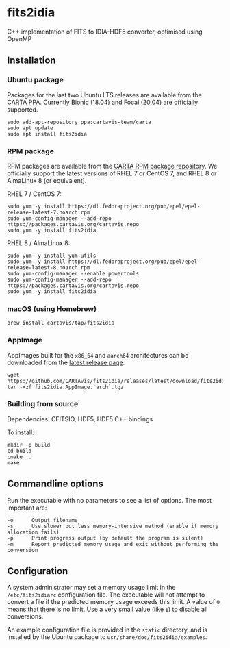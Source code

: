 # fits2idia

C++ implementation of FITS to IDIA-HDF5 converter, optimised using OpenMP

## Installation

### Ubuntu package

Packages for the last two Ubuntu LTS releases are available from the [CARTA PPA](https://launchpad.net/~cartavis-team/+archive/ubuntu/carta). Currently Bionic (18.04) and Focal (20.04) are officially supported.

    sudo add-apt-repository ppa:cartavis-team/carta
    sudo apt update
    sudo apt install fits2idia

### RPM package

RPM packages are available from the [CARTA RPM package repository](https://packages.cartavis.org/). We officially support the latest versions of RHEL 7 or CentOS 7, and RHEL 8 or AlmaLinux 8 (or equivalent).

RHEL 7 / CentOS 7:

    sudo yum -y install https://dl.fedoraproject.org/pub/epel/epel-release-latest-7.noarch.rpm
    sudo yum-config-manager --add-repo https://packages.cartavis.org/cartavis.repo
    sudo yum -y install fits2idia

RHEL 8 / AlmaLinux 8:

    sudo yum -y install yum-utils
    sudo yum -y install https://dl.fedoraproject.org/pub/epel/epel-release-latest-8.noarch.rpm
    sudo yum-config-manager --enable powertools
    sudo yum-config-manager --add-repo https://packages.cartavis.org/cartavis.repo
    sudo yum -y install fits2idia

### macOS (using Homebrew)

    brew install cartavis/tap/fits2idia

### AppImage

AppImages built for the `x86_64` and `aarch64` architectures can be downloaded from the [latest release page](https://github.com/CARTAvis/fits2idia/releases/latest).

    wget https://github.com/CARTAvis/fits2idia/releases/latest/download/fits2idia.AppImage.`arch`.tgz
    tar -xzf fits2idia.AppImage.`arch`.tgz

### Building from source

Dependencies: CFITSIO, HDF5, HDF5 C++ bindings

To install:

    mkdir -p build
    cd build
    cmake ..
    make

## Commandline options

Run the executable with no parameters to see a list of options. The most 
important are:

```
-o      Output filename
-s      Use slower but less memory-intensive method (enable if memory allocation fails)
-p      Print progress output (by default the program is silent)
-m      Report predicted memory usage and exit without performing the conversion
```

## Configuration

A system administrator may set a memory usage limit in the `/etc/fits2idiarc`
configuration file. The executable will not attempt to convert a file if the
predicted memory usage exceeds this limit. A value of `0` means that there is no
limit. Use a very small value (like `1`) to disable all conversions.

An example configuration file is provided in the `static` directory, and is 
installed by the Ubuntu package to `usr/share/doc/fits2idia/examples`.
